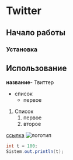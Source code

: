 # Twitter

## Начало работы

### Установка 

## Использование

**название**- Твиттер

* список
  * первое

1. Список
   1. первое
   1. второе

[ссылка](https://yandex.ru/)
![логотип](https://snep.tube/wp-content/uploads/2021/04/f228a183-9c3a-56cb-b34f-21f14a8a1001.png)
```java
int t = 100;
Sistem.out.println(t);

```